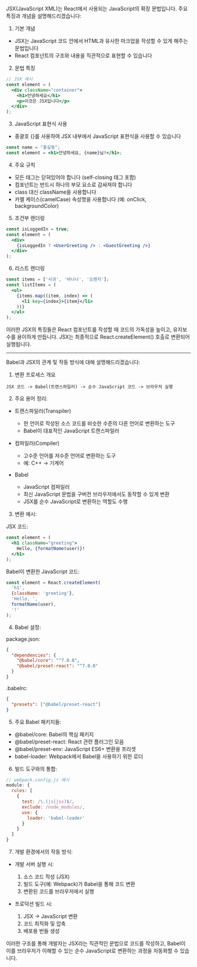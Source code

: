 JSX(JavaScript XML)는 React에서 사용되는 JavaScript의 확장 문법입니다. 주요 특징과 개념을 설명해드리겠습니다:

1. 기본 개념
- JSX는 JavaScript 코드 안에서 HTML과 유사한 마크업을 작성할 수 있게 해주는 문법입니다
- React 컴포넌트의 구조와 내용을 직관적으로 표현할 수 있습니다

2. 문법 특징
```jsx
// JSX 예시
const element = (
  <div className="container">
    <h1>안녕하세요</h1>
    <p>이것은 JSX입니다</p>
  </div>
);
```

3. JavaScript 표현식 사용
- 중괄호 {}를 사용하여 JSX 내부에서 JavaScript 표현식을 사용할 수 있습니다
```jsx
const name = "홍길동";
const element = <h1>안녕하세요, {name}님!</h1>;
```

4. 주요 규칙
- 모든 태그는 닫혀있어야 합니다 (self-closing 태그 포함)
- 컴포넌트는 반드시 하나의 부모 요소로 감싸져야 합니다
- class 대신 className을 사용합니다
- 카멜 케이스(camelCase) 속성명을 사용합니다 (예: onClick, backgroundColor)

5. 조건부 렌더링
```jsx
const isLoggedIn = true;
const element = (
  <div>
    {isLoggedIn ? <UserGreeting /> : <GuestGreeting />}
  </div>
);
```

6. 리스트 렌더링
```jsx
const items = ['사과', '바나나', '오렌지'];
const listItems = (
  <ul>
    {items.map((item, index) => (
      <li key={index}>{item}</li>
    ))}
  </ul>
);
```

이러한 JSX의 특징들은 React 컴포넌트를 작성할 때 코드의 가독성을 높이고, 유지보수를 용이하게 만듭니다. JSX는 최종적으로 React.createElement() 호출로 변환되어 실행됩니다.

---

Babel과 JSX의 관계 및 작동 방식에 대해 설명해드리겠습니다:

1. 변환 프로세스 개요
```plaintext
JSX 코드 -> Babel(트랜스파일러) -> 순수 JavaScript 코드 -> 브라우저 실행
```

2. 주요 용어 정리:

- 트랜스파일러(Transpiler)
  - 한 언어로 작성된 소스 코드를 비슷한 수준의 다른 언어로 변환하는 도구
  - Babel이 대표적인 JavaScript 트랜스파일러

- 컴파일러(Compiler)
  - 고수준 언어를 저수준 언어로 변환하는 도구
  - 예: C++ -> 기계어

- Babel
  - JavaScript 컴파일러
  - 최신 JavaScript 문법을 구버전 브라우저에서도 동작할 수 있게 변환
  - JSX를 순수 JavaScript로 변환하는 역할도 수행

3. 변환 예시:

JSX 코드:
```jsx
const element = (
  <h1 className="greeting">
    Hello, {formatName(user)}!
  </h1>
);
```

Babel이 변환한 JavaScript 코드:
```javascript
const element = React.createElement(
  'h1',
  {className: 'greeting'},
  'Hello, ',
  formatName(user),
  '!'
);
```

4. Babel 설정:

package.json:
```json
{
  "dependencies": {
    "@babel/core": "^7.0.0",
    "@babel/preset-react": "^7.0.0"
  }
}
```

.babelrc:
```json
{
  "presets": ["@babel/preset-react"]
}
```

5. 주요 Babel 패키지들:

- @babel/core: Babel의 핵심 패키지
- @babel/preset-react: React 관련 플러그인 모음
- @babel/preset-env: JavaScript ES6+ 변환용 프리셋
- babel-loader: Webpack에서 Babel을 사용하기 위한 로더

6. 빌드 도구와의 통합:

```javascript
// webpack.config.js 예시
module: {
  rules: [
    {
      test: /\.(js|jsx)$/,
      exclude: /node_modules/,
      use: {
        loader: 'babel-loader'
      }
    }
  ]
}
```

7. 개발 환경에서의 작동 방식:

- 개발 서버 실행 시:
  1. 소스 코드 작성 (JSX)
  2. 빌드 도구(예: Webpack)가 Babel을 통해 코드 변환
  3. 변환된 코드를 브라우저에서 실행

- 프로덕션 빌드 시:
  1. JSX -> JavaScript 변환
  2. 코드 최적화 및 압축
  3. 배포용 번들 생성

이러한 구조를 통해 개발자는 JSX라는 직관적인 문법으로 코드를 작성하고, Babel이 이를 브라우저가 이해할 수 있는 순수 JavaScript로 변환하는 과정을 자동화할 수 있습니다.